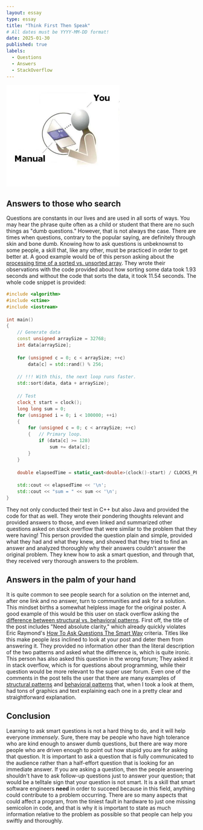 ```yaml
---
layout: essay
type: essay
title: "Think First Then Speak"
# All dates must be YYYY-MM-DD format!
date: 2025-01-30
published: true
labels:
  - Questions
  - Answers
  - StackOverflow
---
```


<img width="300px" class="rounded float-start pe-4" src="../img/rtfm.png">

## Answers to those who search
Questions are constants in our lives and are used in all sorts of ways. You may hear the phrase quite often as a child or student that there are no such things as "dumb questions." However, that is not always the case. There are times when questions, contrary to the popular saying, are definitely through skin and bone dumb. Knowing how to ask questions is unbeknownst to some people, a skill that, like any other, must be practiced in order to get better at. A good example would be of this person asking about the [processing time of a sorted vs. unsorted array](https://stackoverflow.com/questions/11227809/why-is-processing-a-sorted-array-faster-than-processing-an-unsorted-array). They wrote their observations with the code provided about how sorting some data took 1.93 seconds and without the code that sorts the data, it took 11.54 seconds. The whole code snippet is provided:

```cpp
#include <algorithm>
#include <ctime>
#include <iostream>

int main()
{
    // Generate data
    const unsigned arraySize = 32768;
    int data[arraySize];

    for (unsigned c = 0; c < arraySize; ++c)
        data[c] = std::rand() % 256;

    // !!! With this, the next loop runs faster.
    std::sort(data, data + arraySize);

    // Test
    clock_t start = clock();
    long long sum = 0;
    for (unsigned i = 0; i < 100000; ++i)
    {
        for (unsigned c = 0; c < arraySize; ++c)
        {   // Primary loop.
            if (data[c] >= 128)
                sum += data[c];
        }
    }

    double elapsedTime = static_cast<double>(clock()-start) / CLOCKS_PER_SEC;

    std::cout << elapsedTime << '\n';
    std::cout << "sum = " << sum << '\n';
}
```
They not only conducted their test in C++ but also Java and provided the code for that as well. They wrote their pondering thoughts relevant and provided answers to those, and even linked and summarized other questions asked on stack overflow that were similar to the problem that they were having! This person provided the question plain and simple, provided what they had and what they knew, and showed that they tried to find an answer and analyzed thoroughly why their answers couldn't answer the original problem. They knew how to ask a smart question, and through that, they received very thorough answers to the problem.

## Answers in the palm of your hand
It is quite common to see people search for a solution on the internet and, after one link and no answer, turn to communities and ask for a solution. This mindset births a somewhat helpless image for the original poster.
A good example of this would be this user on stack overflow asking the [difference between structural vs. behavioral patterns](https://stackoverflow.com/questions/79402043/structural-vs-behavioral-patterns-need-absolute-clarity). First off, the title of the post includes "Need absolute clarity," which already quickly violates Eric Raymond's [How To Ask Questions The Smart Way](http://www.catb.org/esr/faqs/smart-questions.html) criteria. Titles like this make people *less* inclined to look at your post and deter them from answering it. They provided no information other than the literal description of the two patterns and asked what the difference is, which is quite ironic. This person has also asked this question in the wrong forum; They asked it in stack overflow, which is for questions about programming, while their question would be more relevant to the super user forum. Even one of the comments in the post tells the user that there are many examples of [structural patterns](https://refactoring.guru/design-patterns/structural-patterns) and [behavioral patterns](https://refactoring.guru/design-patterns/behavioral-patterns) that, when I took a look at them, had tons of graphics and text explaining each one in a pretty clear and straightforward explanation. 

## Conclusion
Learning to ask smart questions is not a hard thing to do, and it will help everyone *immensely*. Sure, there may be people who have high tolerance who are kind enough to answer dumb questions, but there are way more people who are driven enough to point out how stupid you are for asking that question. It is important to ask a question that is fully communicated to the audience rather than a half-effort question that is looking for an immediate answer. If you are asking a question, then the people answering shouldn't have to ask follow-up questions just to answer your question; that would be a telltale sign that your question is not smart. It is a skill that smart software engineers **need** in order to succeed because in this field, anything could contribute to a problem occurring. There are so many aspects that could affect a program, from the tiniest fault in hardware to just one missing semicolon in code, and that is why it is important to state as much information relative to the problem as possible so that people can help you swiftly and thoroughly.
